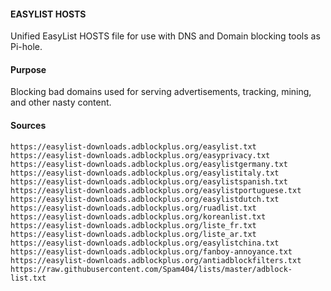 #### EASYLIST HOSTS

Unified EasyList HOSTS file for use with DNS and Domain blocking tools as Pi-hole.

#### Purpose

Blocking bad domains used for serving advertisements, tracking, mining, and other nasty content.

#### Sources

```
https://easylist-downloads.adblockplus.org/easylist.txt
https://easylist-downloads.adblockplus.org/easyprivacy.txt
https://easylist-downloads.adblockplus.org/easylistgermany.txt
https://easylist-downloads.adblockplus.org/easylistitaly.txt
https://easylist-downloads.adblockplus.org/easylistspanish.txt
https://easylist-downloads.adblockplus.org/easylistportuguese.txt
https://easylist-downloads.adblockplus.org/easylistdutch.txt
https://easylist-downloads.adblockplus.org/ruadlist.txt
https://easylist-downloads.adblockplus.org/koreanlist.txt
https://easylist-downloads.adblockplus.org/liste_fr.txt
https://easylist-downloads.adblockplus.org/liste_ar.txt
https://easylist-downloads.adblockplus.org/easylistchina.txt
https://easylist-downloads.adblockplus.org/fanboy-annoyance.txt
https://easylist-downloads.adblockplus.org/antiadblockfilters.txt
https://raw.githubusercontent.com/Spam404/lists/master/adblock-list.txt
```
